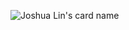 ![Joshua Lin's card name](https://cardivo.vercel.app/api?name=Joshua%20Lin&description=Hi,%20i%27m%20a%20front%20end%20web%20developer%20and%20i%27m%2020%20y.o.%20Nice%20to%20meet%20you%20%F0%9F%91%8B&image=https://avatars.githubusercontent.com/u/93230081?v=4&backgroundColor=%23ecf0f1&linkedin=https://www.linkedin.com/in/joshua-lin-a692b3224/&github=joshualin1212&pattern=leaf&colorPattern=%23eaeaea)





<!--
**joshualin1212/joshualin1212** is a ✨ _special_ ✨ repository because its `README.md` (this file) appears on your GitHub profile.

Here are some ideas to get you started:

- 🔭 I’m currently working on ...
- 🌱 I’m currently learning ...
- 👯 I’m looking to collaborate on ...
- 🤔 I’m looking for help with ...
- 💬 Ask me about ...
- 📫 How to reach me: ...
- 😄 Pronouns: ...
- ⚡ Fun fact: ...
-->
